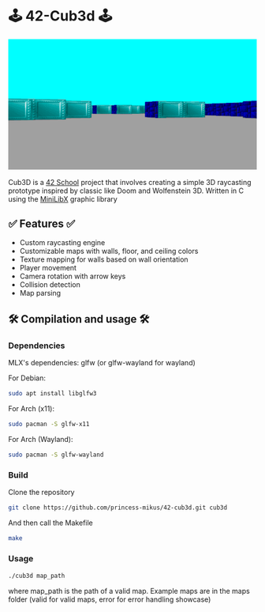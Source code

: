 <h1>🕹️ 42-Cub3d 🕹️</h1>
<img src="./preview.gif" style="width: 60vw;"></img>

Cub3D is a <a href="https://www.42network.org/">42 School</a> project that involves creating a simple 3D raycasting prototype inspired by classic like Doom and Wolfenstein 3D. Written in C using the <a href="https://github.com/codam-coding-college/MLX42">MiniLibX</a> graphic library

<h2>✅ Features ✅</h2>
<ul>
  <li>Custom raycasting engine</li>
  <li>Customizable maps with walls, floor, and ceiling colors</li>
  <li>Texture mapping for walls based on wall orientation</li>
  <li>Player movement</li>
  <li>Camera rotation with arrow keys</li>
  <li>Collision detection</li>
  <li>Map parsing</li>
</ul>

<h2>🛠️ Compilation and usage 🛠️</h2>
<h3>Dependencies</h3>
MLX's dependencies: glfw (or glfw-wayland for wayland)

For Debian:

```Bash
sudo apt install libglfw3
```

For Arch (x11):
```Bash
sudo pacman -S glfw-x11
```
For Arch (Wayland):
```Bash
sudo pacman -S glfw-wayland
```


<h3>Build</h3>
Clone the repository

```Bash
git clone https://github.com/princess-mikus/42-cub3d.git cub3d
```
And then call the Makefile

```Bash
make
```
<h3>Usage</h3>

```Bash
./cub3d map_path
```
where map_path is the path of a valid map. Example maps are in the maps folder (valid for valid maps, error for error handling showcase)
